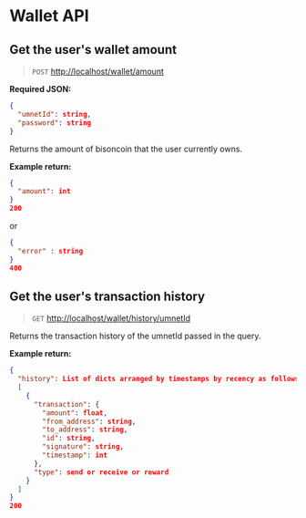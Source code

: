 # Wallet API

## Get the user's wallet amount

> `POST` <http://localhost/wallet/amount>

**Required JSON:**

```json
{
  "umnetId": string,
  "password": string
}
```

Returns the amount of bisoncoin that the user currently owns.

**Example return:**

```json
{
  "amount": int
}
200
```

or

```json
{
  "error" : string
}
400
```

## Get the user's transaction history

> `GET` <http://localhost/wallet/history/umnetId>

Returns the transaction history of the umnetId passed in the query.

**Example return:**

```json
{
  "history": List of dicts arranged by timestamps by recency as follows 
  [
    {
      "transaction": {
        "amount": float,
        "from_address": string,
        "to_address": string,
        "id": string,
        "signature": string,
        "timestamp": int
      }, 
      "type": send or receive or reward
    }
  ]
}
200
```
